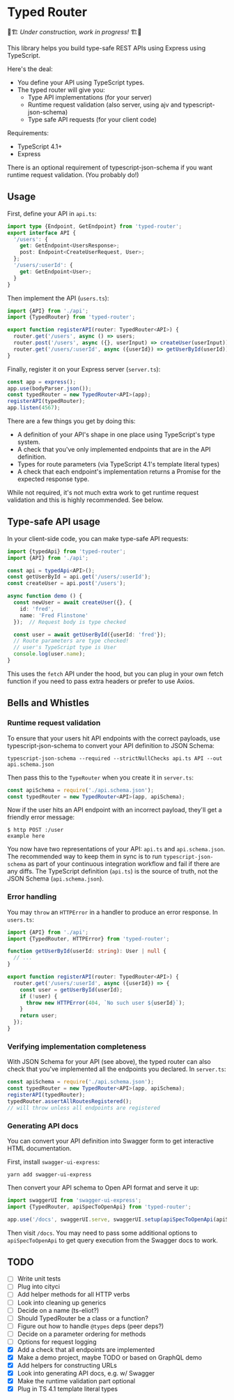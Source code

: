 # Typed Router

🚧🏗 _Under construction, work in progress!_ 🏗🚧

This library helps you build type-safe REST APIs using Express using
TypeScript.

Here's the deal:

- You define your API using TypeScript types.
- The typed router will give you:
  - Type API implementations (for your server)
  - Runtime request validation (also server, using ajv and typescript-json-schema)
  - Type safe API requests (for your client code)

Requirements:

- TypeScript 4.1+
- Express

There is an optional requirement of typescript-json-schema if you want runtime
request validation. (You probably do!)

## Usage

First, define your API in `api.ts`:

```ts
import type {Endpoint, GetEndpoint} from 'typed-router';
export interface API {
  '/users': {
    get: GetEndpoint<UsersResponse>;
    post: Endpoint<CreateUserRequest, User>;
  };
  '/users/:userId': {
    get: GetEndpoint<User>;
  }
}
```

Then implement the API (`users.ts`):

```ts
import {API} from './api';
import {TypedRouter} from 'typed-router';

export function registerAPI(router: TypedRouter<API>) {
  router.get('/users', async () => users;
  router.post('/users', async ({}, userInput) => createUser(userInput));
  router.get('/users/:userId', async ({userId}) => getUserById(userId));
}
```

Finally, register it on your Express server (`server.ts`):

```ts
const app = express();
app.use(bodyParser.json());
const typedRouter = new TypedRouter<API>(app);
registerAPI(typedRouter);
app.listen(4567);
```

There are a few things you get by doing this:

- A definition of your API's shape in one place using TypeScript's type system.
- A check that you've only implemented endpoints that are in the API definition.
- Types for route parameters (via TypeScript 4.1's template literal types)
- A check that each endpoint's implementation returns a Promise for the
  expected response type.

While not required, it's not much extra work to get runtime request validation
and this is highly recommended. See below.

## Type-safe API usage

In your client-side code, you can make type-safe API requests:

```ts
import {typedApi} from 'typed-router';
import {API} from './api';

const api = typedApi<API>();
const getUserById = api.get('/users/:userId');
const createUser = api.post('/users');

async function demo () {
  const newUser = await createUser({}, {
    id: 'fred',
    name: 'Fred Flinstone'
  });  // Request body is type checked

  const user = await getUserById({userId: 'fred'});
  // Route parameters are type checked!
  // user's TypeScript type is User
  console.log(user.name);
}
```

This uses the `fetch` API under the hood, but you can plug in your own fetch
function if you need to pass extra headers or prefer to use Axios.

## Bells and Whistles

### Runtime request validation

To ensure that your users hit API endpoints with the correct payloads, use
typescript-json-schema to convert your API definition to JSON Schema:

    typescript-json-schema --required --strictNullChecks api.ts API --out api.schema.json

Then pass this to the `TypeRouter` when you create it in `server.ts`:

```ts
const apiSchema = require('./api.schema.json');
const typedRouter = new TypedRouter<API>(app, apiSchema);
```

Now if the user hits an API endpoint with an incorrect payload, they'll get a
friendly error message:

    $ http POST :/user
    example here

You now have two representations of your API: `api.ts` and `api.schema.json`.
The recommended way to keep them in sync is to run `typescript-json-schema` as
part of your continuous integration workflow and fail if there are any diffs.
The TypeScript definition (`api.ts`) is the source of truth, not the JSON
Schema (`api.schema.json`).

### Error handling

You may `throw` an `HTTPError` in a handler to produce an error response.
In `users.ts`:

```ts
import {API} from './api';
import {TypedRouter, HTTPError} from 'typed-router';

function getUserById(userId: string): User | null {
  // ...
}

export function registerAPI(router: TypedRouter<API>) {
  router.get('/users/:userId', async ({userId}) => {
    const user = getUserById(userId);
    if (!user) {
      throw new HTTPError(404, `No such user ${userId}`);
    }
    return user;
  });
}
```

### Verifying implementation completeness

With JSON Schema for your API (see above), the typed router can also check
that you've implemented all the endpoints you declared. In `server.ts`:

```ts
const apiSchema = require('./api.schema.json');
const typedRouter = new TypedRouter<API>(app, apiSchema);
registerAPI(typedRouter);
typedRouter.assertAllRoutesRegistered();
// will throw unless all endpoints are registered
```

### Generating API docs

You can convert your API definition into Swagger form to get interactive
HTML documentation.

First, install `swagger-ui-express`:

    yarn add swagger-ui-express

Then convert your API schema to Open API format and serve it up:

```ts
import swaggerUI from 'swagger-ui-express';
import {TypedRouter, apiSpecToOpenApi} from 'typed-router';

app.use('/docs', swaggerUI.serve, swaggerUI.setup(apiSpecToOpenApi(apiSchema)));
```

Then visit `/docs`. You may need to pass some additional options to
`apiSpecToOpenApi` to get query execution from the Swagger docs to work.

## TODO

- [ ] Write unit tests
- [ ] Plug into cityci
- [ ] Add helper methods for all HTTP verbs
- [ ] Look into cleaning up generics
- [ ] Decide on a name (ts-eliot?)
- [ ] Should TypedRouter be a class or a function?
- [ ] Figure out how to handle `@types` deps (peer deps?)
- [ ] Decide on a parameter ordering for methods
- [ ] Options for request logging
- [x] Add a check that all endpoints are implemented
- [x] Make a demo project, maybe TODO or based on GraphQL demo
- [x] Add helpers for constructing URLs
- [x] Look into generating API docs, e.g. w/ Swagger
- [x] Make the runtime validation part optional
- [x] Plug in TS 4.1 template literal types
